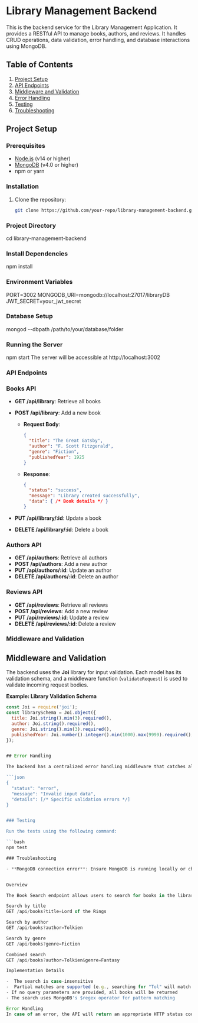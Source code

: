 # Library Management Backend

This is the backend service for the Library Management Application. It provides a RESTful API to manage books, authors, and reviews. It handles CRUD operations, data validation, error handling, and database interactions using MongoDB.


## Table of Contents
1. [Project Setup](#project-setup)
2. [API Endpoints](#api-endpoints)
3. [Middleware and Validation](#middleware-and-validation)
4. [Error Handling](#error-handling)
5. [Testing](#testing)
6. [Troubleshooting](#troubleshooting)


## Project Setup

### Prerequisites
- [Node.js](https://nodejs.org/) (v14 or higher)
- [MongoDB](https://www.mongodb.com/) (v4.0 or higher)
- npm or yarn

### Installation
1. Clone the repository:
   ```bash
   git clone https://github.com/your-repo/library-management-backend.git

### Project Directory
cd library-management-backend

### Install Dependencies
npm install

### Environment Variables
PORT=3002
MONGODB_URI=mongodb://localhost:27017/libraryDB
JWT_SECRET=your_jwt_secret

### Database Setup
mongod --dbpath /path/to/your/database/folder

### Running the Server
npm start
The server will be accessible at http://localhost:3002

### API Endpoints

### Books API
- **GET /api/library**: Retrieve all books
- **POST /api/library**: Add a new book
  - **Request Body**:
    ```json
    {
      "title": "The Great Gatsby",
      "author": "F. Scott Fitzgerald",
      "genre": "Fiction",
      "publishedYear": 1925
    }
    ```
  - **Response**:
    ```json
    {
      "status": "success",
      "message": "Library created successfully",
      "data": { /* Book details */ }
    }
    ```

- **PUT /api/library/:id**: Update a book
- **DELETE /api/library/:id**: Delete a book

### Authors API
- **GET /api/authors**: Retrieve all authors
- **POST /api/authors**: Add a new author
- **PUT /api/authors/:id**: Update an author
- **DELETE /api/authors/:id**: Delete an author

### Reviews API
- **GET /api/reviews**: Retrieve all reviews
- **POST /api/reviews**: Add a new review
- **PUT /api/reviews/:id**: Update a review
- **DELETE /api/reviews/:id**: Delete a review


### Middleware and Validation

## Middleware and Validation

The backend uses the **Joi** library for input validation. Each model has its validation schema, and a middleware function (`validateRequest`) is used to validate incoming request bodies.

**Example: Library Validation Schema**

```javascript
const Joi = require('joi');
const librarySchema = Joi.object({
  title: Joi.string().min(3).required(),
  author: Joi.string().required(),
  genre: Joi.string().min(3).required(),
  publishedYear: Joi.number().integer().min(1000).max(9999).required(),
});


## Error Handling

The backend has a centralized error handling middleware that catches all API errors and returns a structured response:

```json
{
  "status": "error",
  "message": "Invalid input data",
  "details": [/* Specific validation errors */]
}


### Testing

Run the tests using the following command:

```bash
npm test

### Troubleshooting

- **MongoDB connection error**: Ensure MongoDB is running locally or check your `MONGODB_URI` in `.env`.


Overview

The Book Search endpoint allows users to search for books in the library database using various query parameters. Users can search by title, author, genre, or any combination of these parameters.

Search by title
GET /api/books?title=Lord of the Rings

Search by author
GET /api/books?author=Tolkien

Search by genre
GET /api/books?genre=Fiction

Combined search
GET /api/books?author=Tolkien&genre=Fantasy

Implementation Details

-  The search is case-insensitive
-  Partial matches are supported (e.g., searching for "Tol" will match "Tolkien")
- If no query parameters are provided, all books will be returned
- The search uses MongoDB's $regex operator for pattern matching

Error Handling
In case of an error, the API will return an appropriate HTTP status code along with an error message.


